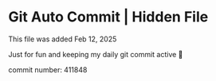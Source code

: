 # Git Auto Commit | Hidden File

This file was added Feb 12, 2025

Just for fun and keeping my daily git commit active 🤪

commit number: 411848

